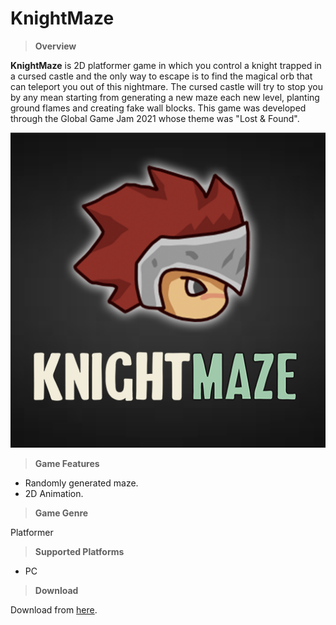 # KnightMaze

>**Overview**

**KnightMaze** is 2D platformer game in which you control a knight trapped in a cursed castle and the only way to escape is to find the magical orb that can teleport you out of this nightmare. The cursed castle will try to stop you by any mean starting from generating a new maze each new level, planting ground flames and creating fake wall blocks.
This game was developed through the Global Game Jam 2021 whose theme was "Lost & Found".

![](https://github.com/MahmoudmHamza/Unity-Projects/blob/master/KnightMaze/Screenshots/FeatureImage.png)

>**Game Features**

* Randomly generated maze.
* 2D Animation.

>**Game Genre**

Platformer

>**Supported Platforms**

* PC

>**Download**

Download from [here](https://drive.google.com/file/d/1RDfFeU5tekSQuC5wdmgFb5hrF2xU84Tv/view).
